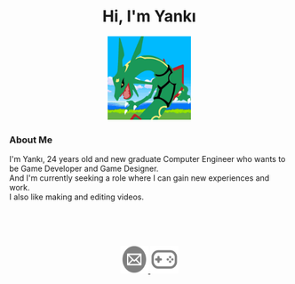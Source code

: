 # <h1 align="center">Hi, I'm Yankı <a></h1>
    
<p align="center">
    <a href="https://www.youtube.com/@azauqyar">
         <img alt="Azauqyar" src="Images/logo.png"
         width=150" height="150"></a>
</p>

<div>
<h3 align="left">About Me</h3>
 I'm Yankı, 24 years old and new graduate Computer Engineer who wants to be Game Developer and Game Designer.<br>
 And I'm currently seeking a role where I can gain new experiences and work. <br>
 I also like making and editing videos. <br>

<br> <br> <br>
<p align="center">
   <a href="mailto:yankestone@gmail.com">
         <img alt="Mail" src="Images/mail.png"
         width=50" height="50">
      </a>
      <a href="https://azauqyarstone.itch.io/">
         <img alt="Games" src="Images/itch.png"
         width=50" height="50">
      </a>
</p>
